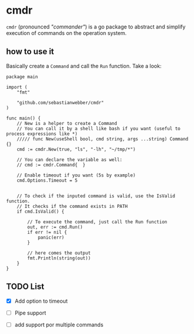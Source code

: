 # cmdr

`cmdr` (pronounced  _"commander"_) is a go package to abstract and simplify execution of commands on the operation system. 

## how to use it

Basically create a `Command` and call the `Run` function. Take a look:

```golang
package main

import (
	"fmt"

	"github.com/sebastianwebber/cmdr"
)

func main() {
    // New is a helper to create a Command
    // You can call it by a shell like bash if you want (useful to process expressions like *)
    ///// func New(useShell bool, cmd string, args ...string) Command {}
    cmd := cmdr.New(true, "ls", "-lh", "~/tmp/*")
    
    // You can declare the variable as well:
    // cmd := cmdr.Command{  }

    // Enable timeout if you want (5s by example)
    cmd.Options.Timeout = 5


    // To check if the inputed command is valid, use the IsValid function.
    // It checks if the command exists in PATH
	if cmd.IsValid() {

        // To execute the command, just call the Run function
		out, err := cmd.Run()
		if err != nil {
			panic(err)
        }
        
        // here comes the output
		fmt.Println(string(out))
	}
}
```


## TODO List

- [x] Add option to timeout
- [ ] Pipe support
- [ ] add support por multiple commands

